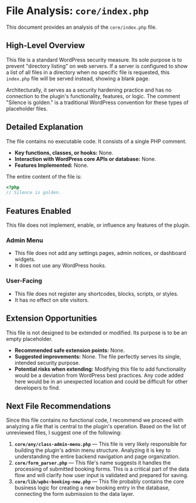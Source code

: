 # File Analysis: `core/index.php`

This document provides an analysis of the `core/index.php` file.

## High-Level Overview

This file is a standard WordPress security measure. Its sole purpose is to prevent "directory listing" on web servers. If a server is configured to show a list of all files in a directory when no specific file is requested, this `index.php` file will be served instead, showing a blank page.

Architecturally, it serves as a security hardening practice and has no connection to the plugin's functionality, features, or logic. The comment "Silence is golden." is a traditional WordPress convention for these types of placeholder files.

## Detailed Explanation

The file contains no executable code. It consists of a single PHP comment.

-   **Key functions, classes, or hooks:** None.
-   **Interaction with WordPress core APIs or database:** None.
-   **Features Implemented:** None.

The entire content of the file is:
```php
<?php
// Silence is golden.
```

## Features Enabled

This file does not implement, enable, or influence any features of the plugin.

### Admin Menu

-   This file does not add any settings pages, admin notices, or dashboard widgets.
-   It does not use any WordPress hooks.

### User-Facing

-   This file does not register any shortcodes, blocks, scripts, or styles.
-   It has no effect on site visitors.

## Extension Opportunities

This file is not designed to be extended or modified. Its purpose is to be an empty placeholder.

-   **Recommended safe extension points:** None.
-   **Suggested improvements:** None. The file perfectly serves its single, intended security purpose.
-   **Potential risks when extending:** Modifying this file to add functionality would be a deviation from WordPress best practices. Any code added here would be in an unexpected location and could be difficult for other developers to find.

## Next File Recommendations

Since this file contains no functional code, I recommend we proceed with analyzing a file that is central to the plugin's operation. Based on the list of unreviewed files, I suggest one of the following:

1.  **`core/any/class-admin-menu.php`** — This file is very likely responsible for building the plugin's admin menu structure. Analyzing it is key to understanding the entire backend navigation and page organization.
2.  **`core/form_parser.php`** — This file's name suggests it handles the processing of submitted booking forms. This is a critical part of the data flow and will clarify how user input is validated and prepared for saving.
3.  **`core/lib/wpbc-booking-new.php`** — This file probably contains the core business logic for creating a new booking entry in the database, connecting the form submission to the data layer.
